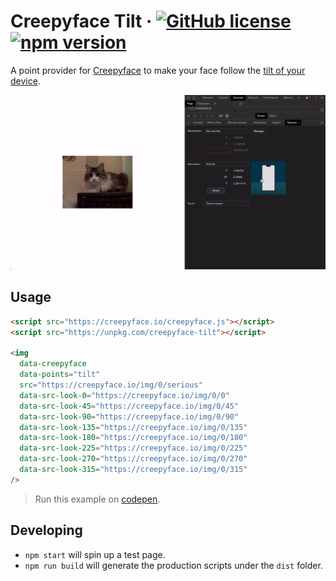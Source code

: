 # Creepyface Tilt &middot; [![GitHub license](https://img.shields.io/badge/license-MIT-blue.svg)](https://github.com/4lejandrito/creepyface-tilt/blob/master/LICENSE) [![npm version](https://img.shields.io/npm/v/creepyface-tilt.svg?style=flat)](https://www.npmjs.com/package/creepyface-tilt)

A point provider for [Creepyface](https://github.com/4lejandrito/creepyface) to make your face follow the [tilt of your device](https://developer.mozilla.org/en-US/docs/Web/API/Window/deviceorientation_event).

![Example animated gif of a face looking at the tilt](example.gif)

## Usage

```html
<script src="https://creepyface.io/creepyface.js"></script>
<script src="https://unpkg.com/creepyface-tilt"></script>

<img
  data-creepyface
  data-points="tilt"
  src="https://creepyface.io/img/0/serious"
  data-src-look-0="https://creepyface.io/img/0/0"
  data-src-look-45="https://creepyface.io/img/0/45"
  data-src-look-90="https://creepyface.io/img/0/90"
  data-src-look-135="https://creepyface.io/img/0/135"
  data-src-look-180="https://creepyface.io/img/0/180"
  data-src-look-225="https://creepyface.io/img/0/225"
  data-src-look-270="https://creepyface.io/img/0/270"
  data-src-look-315="https://creepyface.io/img/0/315"
/>
```

> Run this example on [codepen](https://codepen.io/4lejandrito/pen/qBdRbJj).

## Developing

- `npm start` will spin up a test page.
- `npm run build` will generate the production scripts under the `dist` folder.
